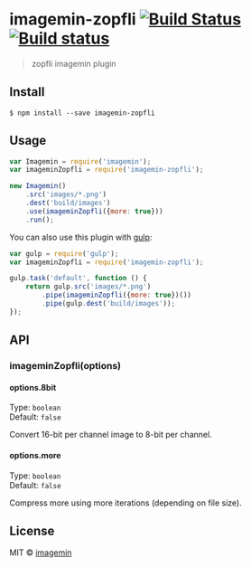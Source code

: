 # imagemin-zopfli [![Build Status](https://travis-ci.org/imagemin/imagemin-zopfli.svg?branch=master)](https://travis-ci.org/imagemin/imagemin-zopfli) [![Build status](https://ci.appveyor.com/api/projects/status/au86jlv1nyfcv40h?svg=true)](https://ci.appveyor.com/project/ShinnosukeWatanabe/imagemin-zopfli)

> zopfli imagemin plugin


## Install

```
$ npm install --save imagemin-zopfli
```


## Usage

```js
var Imagemin = require('imagemin');
var imageminZopfli = require('imagemin-zopfli');

new Imagemin()
	.src('images/*.png')
	.dest('build/images')
	.use(imageminZopfli({more: true}))
	.run();
```

You can also use this plugin with [gulp](http://gulpjs.com/):

```js
var gulp = require('gulp');
var imageminZopfli = require('imagemin-zopfli');

gulp.task('default', function () {
	return gulp.src('images/*.png')
		.pipe(imageminZopfli({more: true})())
		.pipe(gulp.dest('build/images'));
});
```


## API

### imageminZopfli(options)

#### options.8bit

Type: `boolean`  
Default: `false`

Convert 16-bit per channel image to 8-bit per channel.

#### options.more

Type: `boolean`  
Default: `false`

Compress more using more iterations (depending on file size).


## License

MIT © [imagemin](https://github.com/imagemin)
